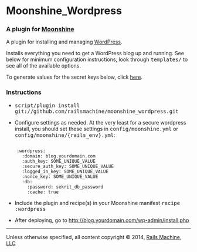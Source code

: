 # Moonshine_Wordpress

### A plugin for [Moonshine](http://github.com/railsmachine/moonshine)

A plugin for installing and managing [WordPress](http://wordpress.org).

Installs everything you need to get a WordPress blog up and running. See below 
for minimum configuration instructions, look through <tt>templates/</tt> to see 
all of the available options.

To generate values for the secret keys below, click [here](https://api.wordpress.org/secret-key/1.1/).

### Instructions

* <tt>script/plugin install git://github.com/railsmachine/moonshine_wordpress.git</tt>

* Configure settings as needed. At the very least for a secure wordpress install, you should set these settings in <tt>config/moonshine.yml</tt> or <tt>config/moonshine/{rails_env}.yml</tt>:
<pre><code>
    :wordpress:
      :domain: blog.yourdomain.com
      :auth_key: SOME_UNIQUE_VALUE
      :secure_auth_key: SOME_UNIQUE_VALUE
      :logged_in_key: SOME_UNIQUE_VALUE
      :nonce_key: SOME_UNIQUE_VALUE
      :db:
        :password: sekrit_db_password
        :cache: true
</code></pre>
* Include the plugin and recipe(s) in your Moonshine manifest
  <tt>recipe :wordpress</tt>

* After deploying, go to http://blog.yourdomain.com/wp-admin/install.php

***
Unless otherwise specified, all content copyright &copy; 2014, [Rails Machine, LLC](http://railsmachine.com)

